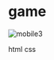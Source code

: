 # game
![mobile3](https://user-images.githubusercontent.com/110729543/193911138-e6937ce2-199a-4be1-98a4-d029e3811877.jpg)



html 
css
